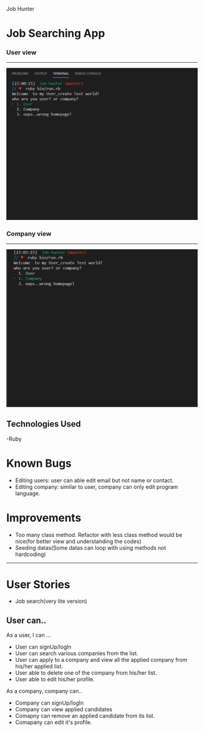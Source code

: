 Job Hunter

# Job Searching App

### User view
---
[![User experience(Click for demo videos)](screen_shots/user-view.PNG)](https://youtu.be/RCGikw_4T4I )



### Company view
---
[![Company experience(Click for demo videos)](screen_shots/company-view.PNG)](https://youtu.be/v-415rg1SWk)


## Technologies Used

-Ruby

# Known Bugs

- Editing users: user can able edit email  but not name or contact.
- Editing company: similar to user, company can only edit program language.

# Improvements

- Too many class method. Refactor with less class method would be nice(for better view and understanding the codes)
- Seeding datas(Some datas can loop with  using  methods not hardcoding)
--------------------------------------------------------------------------------

# User Stories

- Job search(very lite version)

## User can..

As a user, I can ...
- User can signUp/logIn
- User can search various companies from the list.
- User can apply to a company and view all the applied company from his/her applied list.
- User able to delete one of the company from his/her list.
- User able to edit his/her profile. 

As a company, company can..
- Company can signUp/logIn
- Company can view applied candidates 
- Comapny can remove an applied candidate from its list.
- Comapany can edit it's profile.
